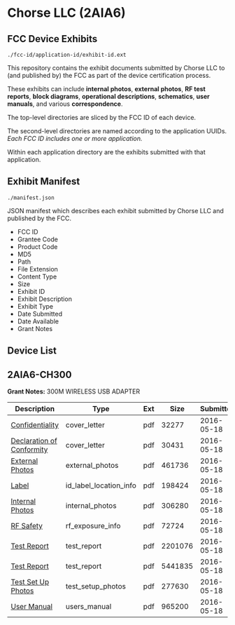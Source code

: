 # Chorse LLC (2AIA6)
## FCC Device Exhibits

```
./fcc-id/application-id/exhibit-id.ext
```

This repository contains the exhibit documents submitted by Chorse LLC to (and published by) the FCC as part of the device certification process.

These exhibits can include **internal photos**, **external photos**, **RF test reports**, **block diagrams**, **operational descriptions**, **schematics**, **user manuals**, and various **correspondence**.

The top-level directories are sliced by the FCC ID of each device.

The second-level directories are named according to the application UUIDs. *Each FCC ID includes one or more application.*

Within each application directory are the exhibits submitted with that application. 

## Exhibit Manifest

```
./manifest.json
```

JSON manifest which describes each exhibit submitted by Chorse LLC and published by the FCC.

- FCC ID
- Grantee Code
- Product Code
- MD5
- Path
- File Extension
- Content Type
- Size
- Exhibit ID
- Exhibit Description
- Exhibit Type
- Date Submitted
- Date Available
- Grant Notes

## Device List
## 2AIA6-CH300
**Grant Notes:** 300M WIRELESS USB ADAPTER

| Description | Type | Ext | Size | Submitted | Available |
| ----------- | ---- | --- | ---- | --------- | --------- |
| [Confidentiality](2AIA6-CH300/d938c3eb235b168bf76a2b8115871759/2994593.pdf) | cover_letter | pdf | 32277 | 2016-05-18 | 2016-05-18 |
| [Declaration of Conformity](2AIA6-CH300/d938c3eb235b168bf76a2b8115871759/2994594.pdf) | cover_letter | pdf | 30431 | 2016-05-18 | 2016-05-18 |
| [External Photos](2AIA6-CH300/d938c3eb235b168bf76a2b8115871759/2994595.pdf) | external_photos | pdf | 461736 | 2016-05-18 | 2016-05-18 |
| [Label](2AIA6-CH300/d938c3eb235b168bf76a2b8115871759/2994597.pdf) | id_label_location_info | pdf | 198424 | 2016-05-18 | 2016-05-18 |
| [Internal Photos](2AIA6-CH300/d938c3eb235b168bf76a2b8115871759/2994596.pdf) | internal_photos | pdf | 306280 | 2016-05-18 | 2016-05-18 |
| [RF Safety](2AIA6-CH300/d938c3eb235b168bf76a2b8115871759/2994603.pdf) | rf_exposure_info | pdf | 72724 | 2016-05-18 | 2016-05-18 |
| [Test Report](2AIA6-CH300/d938c3eb235b168bf76a2b8115871759/2994601.pdf) | test_report | pdf | 2201076 | 2016-05-18 | 2016-05-18 |
| [Test Report](2AIA6-CH300/d938c3eb235b168bf76a2b8115871759/2994602.pdf) | test_report | pdf | 5441835 | 2016-05-18 | 2016-05-18 |
| [Test Set Up Photos](2AIA6-CH300/d938c3eb235b168bf76a2b8115871759/2994600.pdf) | test_setup_photos | pdf | 277630 | 2016-05-18 | 2016-05-18 |
| [User Manual](2AIA6-CH300/d938c3eb235b168bf76a2b8115871759/2994604.pdf) | users_manual | pdf | 965200 | 2016-05-18 | 2016-05-18 |
